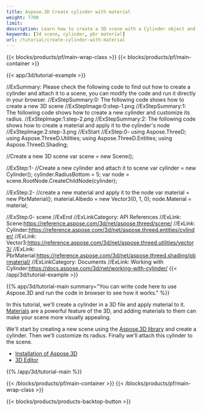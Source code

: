 ```yaml
---
title: Aspose.3D Create cylinder with material 
weight: 7700
limit: 
description: Learn how to create a 3D scene with a Cylinder object and has material definition.
keywords: [3d scene, cylinder, pbr material]
url: /tutorial/create-cylinder-with-material
---
```


{{< blocks/products/pf/main-wrap-class >}}
{{< blocks/products/pf/main-container >}}

{{< app/3d/tutorial-example >}}


//ExSummary: Please check the following code to find out how to create a cylinder and attach it to a scene, you can modify the code and run it directly in your browser.
//ExStepSummary:0: The following code shows how to create a new 3D scene
//ExStepImage:0:step-1.png
//ExStepSummary:1: The following code shows how to create a new cylinder and customize its radius.
//ExStepImage:1:step-2.png
//ExStepSummary:2: The following code shows how to create a material and apply it to the cylinder's node
//ExStepImage:2:step-3.png
//ExStart
//ExStep:0-
using Aspose.ThreeD;
using Aspose.ThreeD.Utilities;
using Aspose.ThreeD.Entities;
using Aspose.ThreeD.Shading;

//Create a new 3D scene
var scene = new Scene();

//ExStep:1-
//Create a new cylinder and attach it to scene
var cylinder = new Cylinder();
cylinder.RadiusBottom = 5;
var node = scene.RootNode.CreateChildNode(cylinder);

//ExStep:2-
//create a new material and apply it to the node
var material = new PbrMaterial();
material.Albedo = new Vector3(0, 1, 0);
node.Material = material;

//ExStep:0-
scene
//ExEnd
//ExLinkCategory: API References
//ExLink: Scene:https://reference.aspose.com/3d/net/aspose.threed/scene/
//ExLink: Cylinder:https://reference.aspose.com/3d/net/aspose.threed.entities/cylinder/
//ExLink: Vector3:https://reference.aspose.com/3d/net/aspose.threed.utilities/vector3/
//ExLink: PbrMaterial:https://reference.aspose.com/3d/net/aspose.threed.shading/pbrmaterial/
//ExLinkCategory: Documents
//ExLink: Working with Cylinder:https://docs.aspose.com/3d/net/working-with-cylinder/
{{< /app/3d/tutorial-example >}}

{{% app/3d/tutorial-main summary="You can write code here to use Aspose.3D and run the code in browser to see how it works." %}}

In this tutorial, we'll create a cylinder in a 3D file and apply material to it. <a href="https://reference.aspose.com/3d/net/aspose.threed.shading/">Materials</a> are a powerful feature of the 3D, and adding materials to them can make your scene more visually appealing.

We'll start by creating a new scene using the <a href="https://www.nuget.org/packages/Aspose.3D">Aspose.3D library</a> and create a cylinder. Then we'll customize its radius. Finally we'll attach this cylinder to the scene.

* [Installation of Aspose.3D](https://docs.aspose.com/3d/net/installation/)
* [3D Editor](https://products.aspose.app/3d/editor/)


{{% /app/3d/tutorial-main %}}

{{< /blocks/products/pf/main-container >}}
{{< /blocks/products/pf/main-wrap-class >}}

{{< blocks/products/products-backtop-button >}}

